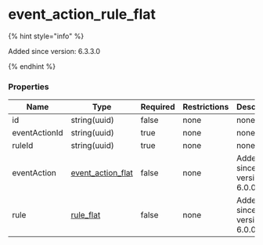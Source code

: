 
# event_action_rule_flat

{% hint style="info" %}

Added since version: 6.3.3.0

{% endhint %}

### Properties

|Name|Type|Required|Restrictions|Description|
|---|---|---|---|---|
|id|string(uuid)|false|none|none|
|eventActionId|string(uuid)|true|none|none|
|ruleId|string(uuid)|true|none|none|
|eventAction|[event_action_flat](/schema/event_action_flat)|false|none|Added since version: 6.0.0.0|
|rule|[rule_flat](/schema/rule_flat)|false|none|Added since version: 6.0.0.0|
